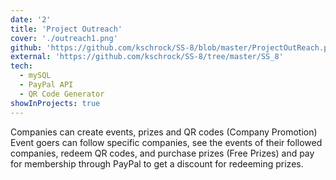 ```yaml
---
date: '2'
title: 'Project Outreach'
cover: './outreach1.png'
github: 'https://github.com/kschrock/SS-8/blob/master/ProjectOutReach.pdf'
external: 'https://github.com/kschrock/SS-8/tree/master/SS_8'
tech:
  - mySQL
  - PayPal API
  - QR Code Generator
showInProjects: true
---
```


Companies can create events, prizes and QR codes (Company Promotion)
Event goers can follow specific companies, see the events of their followed companies, redeem QR codes, and purchase prizes (Free Prizes) and pay for membership through PayPal to get a discount for redeeming prizes.
